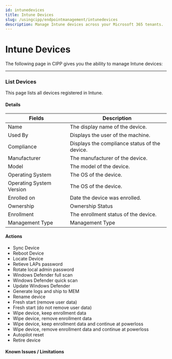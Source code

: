 ```yaml
---
id: intunedevices
title: Intune Devices
slug: /usingcipp/endpointmanagement/intunedevices
description: Manage Intune devices across your Microsoft 365 tenants.
---
```


# Intune Devices

The following page in CIPP gives you the ability to manage Intune devices:

***

### List Devices

This page lists all devices registered in Intune.

#### Details <a href="#listdevices-details" id="listdevices-details"></a>

| Fields                       | Description                                     |
| ------------                 | ----------------------------------------------- |
| Name                         | The display name of the device.                 |
| Used By                      | Displays the user of the machine.               |
| Compliance                   | Displays the compliance status of the device.   |
| Manufacturer                 | The manufacturer of the device.                 |
| Model                        | The model of the device.                        |
| Operating System             | The OS of the device.                           |
| Operating System Version     | The OS of the device.                           |
| Enrolled on                  | Date the device was enrolled.                   |
| Ownership                    | Ownership Status                                |
| Enrollment                   | The enrollment status of the device.            |
| Management Type              | Management Type                 |

#### Actions <a href="#listdevices-actions" id="listdevices-actions"></a>

* Sync Device
* Reboot Device
* Locate Device
* Retieve LAPs password
* Rotate local admin password
* Windows Defender full scan
* Windows Defender quick scan
* Update Windows Defender
* Generate logs and ship to MEM
* Rename device
* Fresh start (remove user data)
* Fresh start (do not remove user data)
* Wipe device, keep enrollment data
* Wipe device, remove enrollment data
* Wipe device, keep enrollment data and continue at powerloss
* Wipe device, remove enrollment data and continue at powerloss
* Autopilot reset
* Retire device

#### Known Issues / Limitations <a href="#intunedevice-knownissues" id="intunedevice-knownissues"></a>
